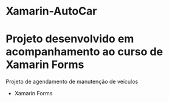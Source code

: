 # Xamarin-AutoCar

<h1>Projeto desenvolvido em acompanhamento ao curso de Xamarin Forms</h1>
<p>Projeto de agendamento de manutenção de veículos</p>


<ul>
  <li>Xamarin Forms</li>
</ul>
